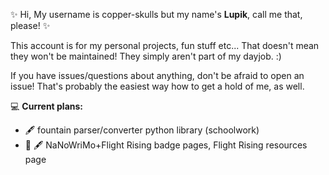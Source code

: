 ✨ Hi, My username is copper-skulls but my name's **Lupik**, call me that, please! ✨

This account is for my personal projects, fun stuff etc...
That doesn't mean they won't be maintained! They simply aren't part
of my dayjob. :)

If you have issues/questions about anything, don't be afraid to open an issue!
That's probably the easiest way how to get a hold of me, as well.

💻 **Current plans:**
- 🖋️ fountain parser/converter python library (schoolwork)
- 🐉 🖋️ NaNoWriMo+Flight Rising badge pages, Flight Rising resources page

<!---
copper-skulls/copper-skulls is a ✨ special ✨ repository because its `README.md` (this file) appears on your GitHub profile.
You can click the Preview link to take a look at your changes.
--->
